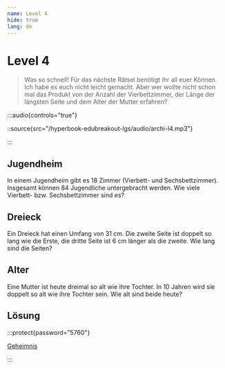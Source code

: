 ```yaml
---
name: Level 4
hide: true
lang: de
---
```


# Level 4

> Was so schnell! Für das nächste Rätsel benötigt ihr all euer Können. Ich habe es euch nicht leicht gemacht. Aber wer wollte nicht schon mal das Produkt von der Anzahl der Vierbettzimmer, der Länge der längsten Seite und dem Alter der Mutter erfahren?

:::audio{controls="true"}

::source{src="/hyperbook-edubreakout-lgs/audio/archi-l4.mp3"}

:::

## Jugendheim

In einem Jugendheim gibt es 18 Zimmer (Vierbett- und
Sechsbettzimmer). Insgesamt können 84 Jugendliche untergebracht
werden. Wie viele Vierbett- bzw. Sechsbettzimmer
sind es?

## Dreieck

Ein Dreieck hat einen Umfang von 31 cm. Die zweite Seite ist
doppelt so lang wie die Erste, die dritte Seite ist 6 cm länger als die
zweite. Wie lang sind die Seiten?

## Alter

Eine Mutter ist heute dreimal so alt wie ihre Tochter. In 10 Jahren
wird sie doppelt so alt wie ihre Tochter sein. Wie alt sind beide
heute?

## Lösung

:::protect{password="5760"}

[Geheimnis](/vxynmvsdlkfs-geschafft)

:::
